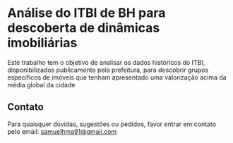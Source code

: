 # Análise do ITBI de BH para descoberta de dinâmicas imobiliárias

Este trabalho tem o objetivo de analisar os dados históricos do ITBI, disponibilizados publicamente pela prefeitura, para descobrir grupos específicos de imóveis que tenham apresentado uma valorização acima da média global da cidade

## Contato
Para quaisquer dúvidas, sugestões ou pedidos, favor entrar em contato pelo email: samuelhma91@gmail.com
